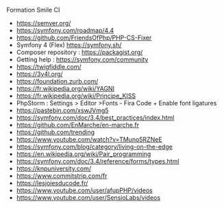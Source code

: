 Formation Smile CI

 - https://semver.org/
 - https://symfony.com/roadmap/4.4
 - https://github.com/FriendsOfPhp/PHP-CS-Fixer
 - Symfony 4 (Flex) https://symfony.sh/
 - Composer repository : https://packagist.org/
 - Getting help : https://symfony.com/community
 - https://twigfiddle.com/
 - https://3v4l.org/
 - https://foundation.zurb.com/
 - https://fr.wikipedia.org/wiki/YAGNI
 - https://fr.wikipedia.org/wiki/Principe_KISS
 - PhpStorm : Settings > Editor >Fonts - Fira Code + Enable font ligatures
 - https://pastebin.com/xswJVmg5
 - https://symfony.com/doc/3.4/best_practices/index.html
 - https://github.com/EnMarche/en-marche.fr
 - https://github.com/trending
 - https://www.youtube.com/watch?v=TMuno5RZNeE
 - https://symfony.com/blog/category/living-on-the-edge
 - https://en.wikipedia.org/wiki/Pair_programming
 - https://symfony.com/doc/3.4/reference/forms/types.html
 - https://knpuniversity.com/
 - https://www.commitstrip.com/fr
 - https://lesjoiesducode.fr/
 - https://www.youtube.com/user/afupPHP/videos
 - https://www.youtube.com/user/SensioLabs/videos
